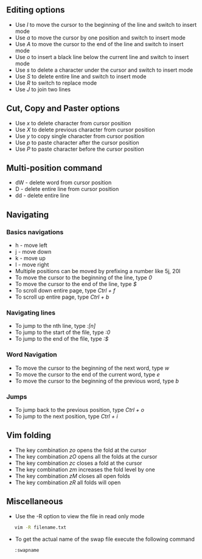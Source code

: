 ## Editing options
* Use *I* to move the cursor to the beginning of the line and switch to insert mode
* Use *a* to move the cursor by one position and switch to insert mode
* Use *A* to move the cursor to the end of the line and switch to insert mode
* Use *o* to insert a black line below the current line and switch to insert mode
* Use *s* to delete a character under the cursor and switch to insert mode
* Use *S* to delete entire line and switch to insert mode
* Use *R* to switch to replace mode
* Use *J* to join two lines
## Cut, Copy and Paster options
* Use *x* to delete character from cursor position
* Use *X* to delete previous character from cursor position
* Use *y* to copy single character from cursor position
* Use *p* to paste character after the cursor position
* Use *P* to paste character before the cursor position
## Multi-position command
* dW - delete word from cursor position
* D - delete entire line from cursor position
* dd - delete entire line
## Navigating
### Basics navigations
* h - move left
* j - move down
* k - move up
* l - move right
* Multiple positions can be moved by prefixing a number like 5j, 20l
* To move the cursor to the beginning of the line, type *0*
* To move the cursor to the end of the line, type *$*
* To scroll down entire page, type *Ctrl + f*
* To scroll up entire page, type *Ctrl + b*
### Navigating lines
* To jump to the nth line, type *:[n]*
* To jump to the start of the file, type *:0*
* To jump to the end of the file, type *:$*
### Word Navigation
* To move the cursor to the beginning of the next word, type *w*
* To move the cursor to the end of the current word, type *e*
* To move the cursor to the beginning of the previous word, type *b*
### Jumps
* To jump back to the previous position, type *Ctrl + o*
* To jump to the next position, type *Ctrl + i*

## Vim folding
* The key combination *zo* opens the fold at the cursor
* The key combination *zO* opens all the folds at the cursor
* The key combination *zc* closes a fold at the cursor
* The key combination *zm* increases the fold level by one
* The key combination *zM* closes all open folds
* The key combination *zR* all folds will open
## Miscellaneous
* Use the -R option to view the file in read only mode
```bash
   vim -R filename.txt
```
* To get the actual name of the swap file execute the following command
```bash
   :swapname
```
